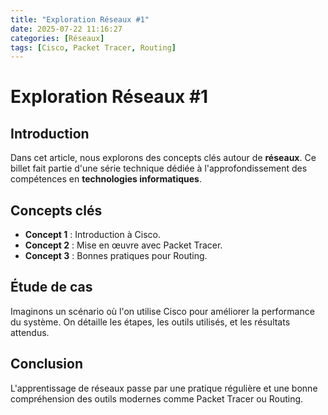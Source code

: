 ```yaml
---
title: "Exploration Réseaux #1"
date: 2025-07-22 11:16:27 
categories: [Réseaux]
tags: [Cisco, Packet Tracer, Routing]
---
```

# Exploration Réseaux #1

## Introduction

Dans cet article, nous explorons des concepts clés autour de **réseaux**. Ce billet fait partie d'une série technique dédiée à l'approfondissement des compétences en **technologies informatiques**.

## Concepts clés

- **Concept 1** : Introduction à Cisco.
- **Concept 2** : Mise en œuvre avec Packet Tracer.
- **Concept 3** : Bonnes pratiques pour Routing.

## Étude de cas

Imaginons un scénario où l'on utilise Cisco pour améliorer la performance du système. On détaille les étapes, les outils utilisés, et les résultats attendus.

## Conclusion

L'apprentissage de réseaux passe par une pratique régulière et une bonne compréhension des outils modernes comme Packet Tracer ou Routing.